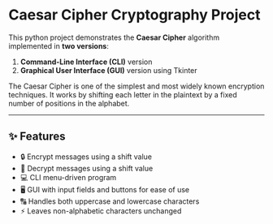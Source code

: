 # Caesar Cipher Cryptography Project  

This python project demonstrates the **Caesar Cipher** algorithm implemented in **two versions**:  
1. **Command-Line Interface (CLI)** version  
2. **Graphical User Interface (GUI)** version using Tkinter  

The Caesar Cipher is one of the simplest and most widely known encryption techniques. It works by shifting each letter in the plaintext by a fixed number of positions in the alphabet.

---

## ✨ Features  
- 🔒 Encrypt messages using a shift value  
- 🔑 Decrypt messages using a shift value  
- 💻 CLI menu-driven program  
- 🖥️ GUI with input fields and buttons for ease of use  
- 🔠 Handles both uppercase and lowercase characters  
- ⚡ Leaves non-alphabetic characters unchanged  

